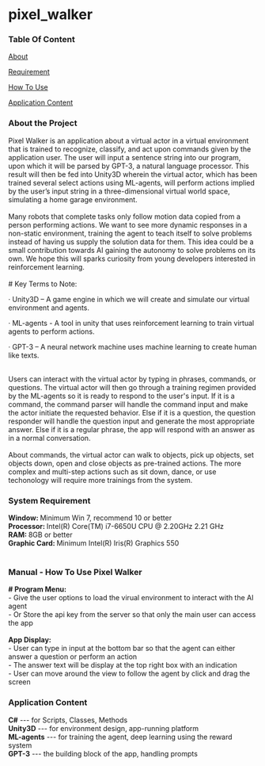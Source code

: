 # pixel_walker
### Table Of Content
[About](#description)  

[Requirement](#requirement)

[How To Use](#manual)

[Application Content](#content)

### About the Project<a name="description"/>
<section>
Pixel Walker is an application about a virtual actor in a virtual environment that is trained to recognize, classify, and act upon commands given by the application user. The user will input a sentence string into our program, upon which it will be parsed by GPT-3, a natural language processor. This result will then be fed into Unity3D wherein the virtual actor, which has been trained several select actions using ML-agents, will perform actions implied by the user’s input string in a three-dimensional virtual world space, simulating a home garage environment.
</section> <br>

<section>
Many robots that complete tasks only follow motion data copied from a person performing actions. We want to see more dynamic responses in a non-static environment, training the agent to teach itself to solve problems instead of having us supply the solution data for them. This idea could be a small contribution towards AI gaining the autonomy to solve problems on its own. We hope this will sparks curiosity from young developers interested in reinforcement learning.
</section> <br>

<section>
# Key Terms to Note: <br>

·    Unity3D – A game engine in which we will create and simulate our virtual environment and agents.

·    ML-agents - A tool in unity that uses reinforcement learning to train virtual agents to perform actions.

·    GPT-3 – A neural network machine uses machine learning to create human like texts. 
</section> <br>

<section>
Users can interact with the virtual actor by typing in phrases, commands, or questions. The virtual actor will then go through a training regimen provided by the ML-agents so it is ready to respond to the user's input. If it is a command, the command parser will handle the command input and make the actor initiate the requested behavior. Else if it is a question, the question responder will handle the question input and generate the most appropriate answer. Else if it is a regular phrase, the app will respond with an answer as in a normal conversation. 
</section> <br>

<section>
About commands, the virtual actor can walk to objects, pick up objects, set objects down, open and close objects as pre-trained actions. The more complex and multi-step actions such as sit down, dance, or use techonology will require more trainings from the system. 
  </section>

### System Requirement<a name="requirement"/>
<section>
  <strong>Window:   </strong>    Minimum Win 7, recommend 10 or better <br>
  <strong>Processor:    </strong>    Intel(R) Core(TM) i7-6650U CPU @ 2.20GHz   2.21 GHz <br>
  <strong>RAM:    </strong>    8GB or better <br>
  <strong>Graphic Card:   </strong>    Minimum Intel(R) Iris(R) Graphics 550 
</section> <br>

### Manual - How To Use Pixel Walker<a name="manual"/>
<section>
    <strong># Program Menu: </strong> <br>
    - Give the user options to load the virual environment to interact with the AI agent <br> 
    - Or Store the api key from the server so that only the main user can access the app <br> <br>
    <strong> App Display: </strong> <br>
    - User can type in input at the bottom bar so that the agent can either answer a question or perform an action <br>
    - The answer text will be display at the top right box with an indication <br>
    - User can move around the view to follow the agent by click and drag the screen <br>
    
</section>

### Application Content<a name="content"/>
<section>
  <strong>C#</strong> --- for Scripts, Classes, Methods <br>
  <strong>Unity3D</strong> --- for environment design, app-running platform <br>
  <strong>ML-agents</strong> --- for training the agent, deep learning using the reward system <br>
  <strong>GPT-3</strong> --- the building block of the app, handling prompts <br>
</section>

